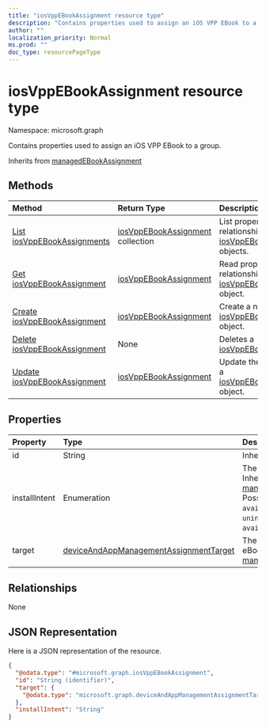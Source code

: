 ```yaml
---
title: "iosVppEBookAssignment resource type"
description: "Contains properties used to assign an iOS VPP EBook to a group."
author: ""
localization_priority: Normal
ms.prod: ""
doc_type: resourcePageType
---
```


# iosVppEBookAssignment resource type


Namespace: microsoft.graph

Contains properties used to assign an iOS VPP EBook to a group.


Inherits from [managedEBookAssignment](../resources/managedebookassignment.md)

## Methods
|Method|Return Type|Description|
|:---|:---|:---|
|[List iosVppEBookAssignments](../api/iosvppebookassignment-list.md)|[iosVppEBookAssignment](../resources/iosvppebookassignment.md) collection|List properties and relationships of the [iosVppEBookAssignment](../resources/iosvppebookassignment.md) objects.|
|[Get iosVppEBookAssignment](../api/iosvppebookassignment-get.md)|[iosVppEBookAssignment](../resources/iosvppebookassignment.md)|Read properties and relationships of the [iosVppEBookAssignment](../resources/iosvppebookassignment.md) object.|
|[Create iosVppEBookAssignment](../api/iosvppebookassignment-create.md)|[iosVppEBookAssignment](../resources/iosvppebookassignment.md)|Create a new [iosVppEBookAssignment](../resources/iosvppebookassignment.md) object.|
|[Delete iosVppEBookAssignment](../api/iosvppebookassignment-delete.md)|None|Deletes a [iosVppEBookAssignment](../resources/iosvppebookassignment.md).|
|[Update iosVppEBookAssignment](../api/iosvppebookassignment-update.md)|[iosVppEBookAssignment](../resources/iosvppebookassignment.md)|Update the properties of a [iosVppEBookAssignment](../resources/iosvppebookassignment.md) object.|

## Properties
|Property|Type|Description|
|:---|:---|:---|
|id|String| Inherited from [entity](../resources/entity.md)|
|installIntent|Enumeration|The install intent for eBook. Inherited from [managedEBookAssignment](../resources/managedebookassignment.md). Possible values are: `available`, `required`, `uninstall`, `availableWithoutEnrollment`.|
|target|[deviceAndAppManagementAssignmentTarget](../resources/intune-apps-deviceandappmanagementassignmenttarget.md)|The assignment target for eBook. Inherited from [managedEBookAssignment](../resources/managedebookassignment.md)|

## Relationships
None

## JSON Representation
Here is a JSON representation of the resource.
<!-- {
  "blockType": "resource",
  "keyProperty": "id",
  "@odata.type": "microsoft.graph.iosVppEBookAssignment",
  "baseType": "microsoft.graph.managedEBookAssignment",
  "openType": false
}
-->
``` json
{
  "@odata.type": "#microsoft.graph.iosVppEBookAssignment",
  "id": "String (identifier)",
  "target": {
    "@odata.type": "microsoft.graph.deviceAndAppManagementAssignmentTarget"
  },
  "installIntent": "String"
}
```

